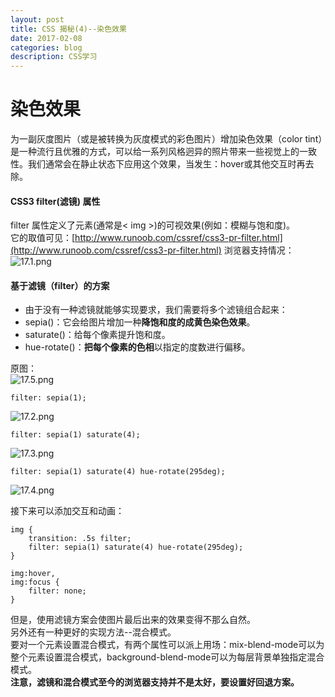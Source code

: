 ```yaml
---
layout: post
title: CSS 揭秘(4)--染色效果   
date: 2017-02-08
categories: blog
description: CSS学习
---
```


# 染色效果       
为一副灰度图片（或是被转换为灰度模式的彩色图片）增加染色效果（color tint）是一种流行且优雅的方式，可以给一系列风格迥异的照片带来一些视觉上的一致性。我们通常会在静止状态下应用这个效果，当发生：hover或其他交互时再去除。       

#### CSS3 filter(滤镜) 属性        
filter 属性定义了元素(通常是< img >)的可视效果(例如：模糊与饱和度)。       
它的取值可见：[http://www.runoob.com/cssref/css3-pr-filter.html](http://www.runoob.com/cssref/css3-pr-filter.html)
浏览器支持情况：       
![17.1.png](http://upload-images.jianshu.io/upload_images/3001083-53739b4ae9af223d.png?imageMogr2/auto-orient/strip%7CimageView2/2/w/1240)       

#### 基于滤镜（filter）的方案       
 - 由于没有一种滤镜就能够实现要求，我们需要将多个滤镜组合起来：       
 - sepia()：它会给图片增加一种**降饱和度的成黄色染色效果**。       
 - saturate()：给每个像素提升饱和度。       
 - hue-rotate()：**把每个像素的色相**以指定的度数进行偏移。       

原图：       
![17.5.png](http://upload-images.jianshu.io/upload_images/3001083-a63dac3396d3d18a.png?imageMogr2/auto-orient/strip%7CimageView2/2/w/1240)       

```
filter: sepia(1);
```
![17.2.png](http://upload-images.jianshu.io/upload_images/3001083-3144cd1c32b21142.png?imageMogr2/auto-orient/strip%7CimageView2/2/w/1240)       

```
filter: sepia(1) saturate(4);
```
![17.3.png](http://upload-images.jianshu.io/upload_images/3001083-f7ed894dd37764df.png?imageMogr2/auto-orient/strip%7CimageView2/2/w/1240)       

```
filter: sepia(1) saturate(4) hue-rotate(295deg);
```
![17.4.png](http://upload-images.jianshu.io/upload_images/3001083-35cfa71539a13b87.png?imageMogr2/auto-orient/strip%7CimageView2/2/w/1240)       

接下来可以添加交互和动画：       

```
img {
	transition: .5s filter;
	filter: sepia(1) saturate(4) hue-rotate(295deg);
}

img:hover,
img:focus {
	filter: none;
}
```
但是，使用滤镜方案会使图片最后出来的效果变得不那么自然。       
另外还有一种更好的实现方法--混合模式。       
要对一个元素设置混合模式，有两个属性可以派上用场：mix-blend-mode可以为整个元素设置混合模式，background-blend-mode可以为每层背景单独指定混合模式。       
**注意，滤镜和混合模式至今的浏览器支持并不是太好，要设置好回退方案。**       

